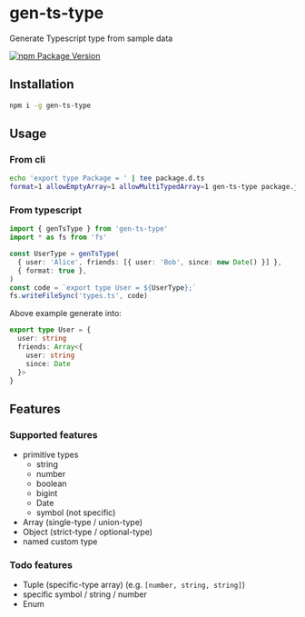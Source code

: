 # gen-ts-type

Generate Typescript type from sample data

[![npm Package Version](https://img.shields.io/npm/v/gen-ts-type.svg?maxAge=2592000)](https://www.npmjs.com/package/gen-ts-type)

## Installation

```bash
npm i -g gen-ts-type
```

## Usage

### From cli

```bash
echo 'export type Package = ' | tee package.d.ts
format=1 allowEmptyArray=1 allowMultiTypedArray=1 gen-ts-type package.json | tee -a package.d.ts
```

### From typescript

```typescript
import { genTsType } from 'gen-ts-type'
import * as fs from 'fs'

const UserType = genTsType(
  { user: 'Alice', friends: [{ user: 'Bob', since: new Date() }] },
  { format: true },
)
const code = `export type User = ${UserType};`
fs.writeFileSync('types.ts', code)
```

Above example generate into:

```typescript
export type User = {
  user: string
  friends: Array<{
    user: string
    since: Date
  }>
}
```

## Features

### Supported features

- primitive types
  - string
  - number
  - boolean
  - bigint
  - Date
  - symbol (not specific)
- Array (single-type / union-type)
- Object (strict-type / optional-type)
- named custom type

### Todo features

- Tuple (specific-type array) (e.g. `[number, string, string]`)
- specific symbol / string / number
- Enum
